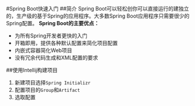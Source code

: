 #Spring Boot快速入门
##简介
    Spring Boot可以轻松创你可以直接运行的建独立的，生产级的基于Spring的应用程序。大多数Spring Boot应用程序只需要很少的Spring配置。
**Spring Boot的主要优点：**
* 为所有Spring开发者更快的入门
* 开箱即用，提供各种默认配置来简化项目配置
* 内嵌式容器简化Web项目
* 没有冗余代码生成和XML配置的要求

##使用Intellij构建项目
1. 新建项目选择`Spring Initializr`
2. 配置项目的`Group`和`Artifact`
3. 选取配置
